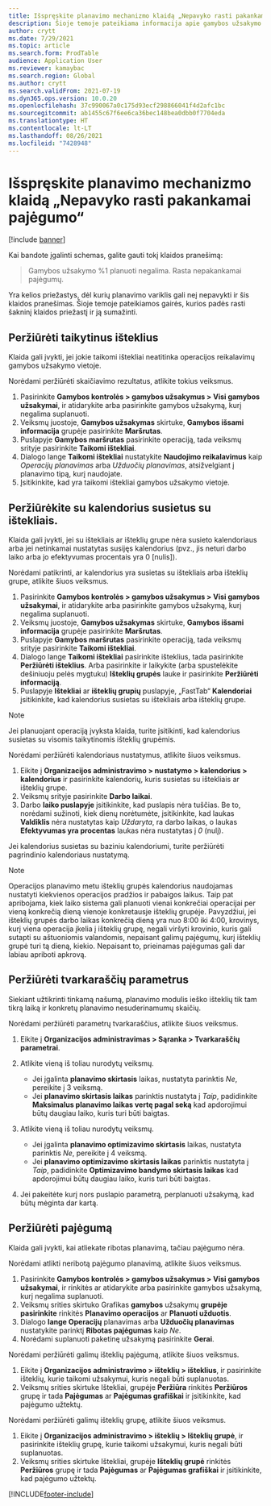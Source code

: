 ```yaml
---
title: Išspręskite planavimo mechanizmo klaidą „Nepavyko rasti pakankamai pajėgumo“
description: Šioje temoje pateikiama informacija apie gamybos užsakymo priežastis ir nutarimus, kurių %1 nepavyko suplanuoti. Išspręskite planavimo mechanizmo klaidą „Nepavyko rasti pakankamai pajėgumo“.
author: crytt
ms.date: 7/29/2021
ms.topic: article
ms.search.form: ProdTable
audience: Application User
ms.reviewer: kamaybac
ms.search.region: Global
ms.author: crytt
ms.search.validFrom: 2021-07-19
ms.dyn365.ops.version: 10.0.20
ms.openlocfilehash: 37c990067a0c175d93ecf298866041f4d2afc1bc
ms.sourcegitcommit: ab1455c67f6ee6ca36bec148bea0dbb0f7704eda
ms.translationtype: HT
ms.contentlocale: lt-LT
ms.lasthandoff: 08/26/2021
ms.locfileid: "7428948"
---
```

# <a name="fix-the-not-enough-capacity-could-be-found-scheduling-engine-error"></a>Išspręskite planavimo mechanizmo klaidą „Nepavyko rasti pakankamai pajėgumo“

[!include [banner](../includes/banner.md)]

Kai bandote įgalinti schemas, galite gauti tokį klaidos pranešimą:

> Gamybos užsakymo %1 planuoti negalima. Rasta nepakankamai pajėgumų.

Yra kelios priežastys, dėl kurių planavimo variklis gali neį nepavykti ir šis klaidos pranešimas. Šioje temoje pateikiamos gairės, kurios padės rasti šakninį klaidos priežastį ir ją sumažinti.

## <a name="review-the-applicable-resources"></a>Peržiūrėti taikytinus išteklius

Klaida gali įvykti, jei jokie taikomi ištekliai neatitinka operacijos reikalavimų gamybos užsakymo vietoje.

Norėdami peržiūrėti skaičiavimo rezultatus, atlikite tokius veiksmus.

1. Pasirinkite **Gamybos kontrolės \> gamybos užsakymus \> Visi gamybos užsakymai**, ir atidarykite arba pasirinkite gamybos užsakymą, kurį negalima suplanuoti.
1. Veiksmų juostoje, **Gamybos užsakymas** skirtuke, **Gamybos išsami informacija** grupėje pasirinkite **Maršrutas**.
1. Puslapyje **Gamybos maršrutas** pasirinkite operaciją, tada veiksmų srityje pasirinkite **Taikomi ištekliai**.
1. Dialogo lange **Taikomi ištekliai** nustatykite **Naudojimo reikalavimus** kaip *Operacijų planavimas* arba *Užduočių planavimas*, atsižvelgiant į planavimo tipą, kurį naudojate.
1. Įsitikinkite, kad yra taikomi ištekliai gamybos užsakymo vietoje.

## <a name="review-the-calendars-that-are-associated-with-resources"></a>Peržiūrėkite su kalendorius susietus su ištekliais.

Klaida gali įvykti, jei su ištekliais ar išteklių grupe nėra susieto kalendoriaus arba jei netinkamai nustatytas susijęs kalendorius (pvz., jis neturi darbo laiko arba jo efektyvumas procentais yra 0 \[nulis\]).

Norėdami patikrinti, ar kalendorius yra susietas su ištekliais arba išteklių grupe, atlikite šiuos veiksmus.

1. Pasirinkite **Gamybos kontrolės \> gamybos užsakymus \> Visi gamybos užsakymai**, ir atidarykite arba pasirinkite gamybos užsakymą, kurį negalima suplanuoti.
1. Veiksmų juostoje, **Gamybos užsakymas** skirtuke, **Gamybos išsami informacija** grupėje pasirinkite **Maršrutas**.
1. Puslapyje **Gamybos maršrutas** pasirinkite operaciją, tada veiksmų srityje pasirinkite **Taikomi ištekliai**.
1. Dialogo lange **Taikomi ištekliai** pasirinkite išteklius, tada pasirinkite **Peržiūrėti išteklius**. Arba pasirinkite ir laikykite (arba spustelėkite dešiniuoju pelės mygtuku) **Išteklių grupės** lauke ir pasirinkite **Peržiūrėti informaciją**.
1. Puslapyje **Ištekliai** ar **išteklių grupių** puslapyje, „FastTab“ **Kalendoriai** įsitikinkite, kad kalendorius susietas su ištekliais arba išteklių grupe.

> [!NOTE]
> Jei planuojant operaciją įvyksta klaida, turite įsitikinti, kad kalendorius susietas su visomis taikytinomis išteklių grupėmis.

Norėdami peržiūrėti kalendoriaus nustatymus, atlikite šiuos veiksmus.

1. Eikite į **Organizacijos administravimo \> nustatymo \> kalendorius \> kalendorius** ir pasirinkite kalendorių, kuris susietas su ištekliais ar išteklių grupe.
1. Veiksmų srityje pasirinkite **Darbo laikai**.
1. Darbo **laiko puslapyje** įsitikinkite, kad puslapis nėra tuščias. Be to, norėdami sužinoti, kiek dienų norėtumėte, įsitikinkite, kad laukas **Valdiklis** nėra nustatytas kaip *Uždaryta*, ra darbo laikas, o laukas **Efektyvumas yra procentas** laukas nėra nustatytas į *0* (nulį).

Jei kalendorius susietas su baziniu kalendoriumi, turite peržiūrėti pagrindinio kalendoriaus nustatymą.

> [!NOTE]
> Operacijos planavimo metu išteklių grupės kalendorius naudojamas nustatyti kiekvienos operacijos pradžios ir pabaigos laikus. Taip pat apribojama, kiek laiko sistema gali planuoti vienai konkrečiai operacijai per vieną konkrečią dieną vienoje konkretausje išteklių grupėje. Pavyzdžiui, jei išteklių grupės darbo laikas konkrečią dieną yra nuo 8:00 iki 4:00, krovinys, kurį viena operacija įkelia į išteklių grupę, negali viršyti krovinio, kuris gali sutapti su aštuoniomis valandomis, nepaisant galimų pajėgumų, kurį išteklių grupė turi tą dieną, kiekio. Nepaisant to, prieinamas pajėgumas gali dar labiau apriboti apkrovą.

## <a name="review-the-scheduling-parameters"></a>Peržiūrėti tvarkaraščių parametrus

Siekiant užtikrinti tinkamą našumą, planavimo modulis ieško išteklių tik tam tikrą laiką ir konkretų planavimo nesuderinamumų skaičių.

Norėdami peržiūrėti parametrų tvarkaraščius, atlikite šiuos veiksmus.

1. Eikite į **Organizacijos administravimas \> Sąranka \> Tvarkaraščių parametrai**.
1. Atlikite vieną iš toliau nurodytų veiksmų.

    - Jei įgalinta **planavimo skirtasis** laikas, nustatyta parinktis *Ne*, pereikite į 3 veiksmą.
    - Jei **planavimo skirtasis laikas** parinktis nustatyta į *Taip*, padidinkite **Maksimalus planavimo laikas vertę pagal seką** kad apdorojimui būtų daugiau laiko, kuris turi būti baigtas.

1. Atlikite vieną iš toliau nurodytų veiksmų.

    - Jei įgalinta **planavimo optimizavimo skirtasis** laikas, nustatyta parinktis *Ne*, pereikite į 4 veiksmą.
    - Jei **planavimo optimizavimo skirtasis laikas** parinktis nustatyta į *Taip*, padidinkite **Optimizavimo bandymo skirtasis laikas** kad apdorojimui būtų daugiau laiko, kuris turi būti baigtas.

1. Jei pakeitėte kurį nors puslapio parametrą, perplanuoti užsakymą, kad būtų mėginta dar kartą.

## <a name="review-capacity"></a>Peržiūrėti pajėgumą

Klaida gali įvykti, kai atliekate ribotas planavimą, tačiau pajėgumo nėra.

Norėdami atlikti neribotą pajėgumo planavimą, atlikite šiuos veiksmus.

1. Pasirinkite **Gamybos kontrolės \> gamybos užsakymus \> Visi gamybos užsakymai**, ir rinkitės ar atidarykite arba pasirinkite gamybos užsakymą, kurį negalima suplanuoti.
1. Veiksmų srities skirtuko Grafikas **gamybos** užsakymų **grupėje pasirinkite** rinkitės **Planavimo operacijos** ar **Planuoti užduotis**.
1. Dialogo **lange Operacijų** planavimas arba **Užduočių planavimas** nustatykite parinktį **Ribotas pajėgumas** kaip *Ne*.
1. Norėdami suplanuoti paketinę užsakymą pasirinkite **Gerai**.

Norėdami peržiūrėti galimų išteklių pajėgumą, atlikite šiuos veiksmus.

1. Eikite į **Organizacijos administravimo \> išteklių \> išteklius**, ir pasirinkite išteklių, kurie taikomi užsakymui, kuris negali būti suplanuotas.
1. Veiksmų srities skirtuke Ištekliai, grupėje **Peržiūra** rinkitės **Peržiūros** grupę ir tada **Pajėgumas** ar **Pajėgumas grafiškai** ir įsitikinkite, kad pajėgumo užtektų.

Norėdami peržiūrėti galimų išteklių grupę, atlikite šiuos veiksmus.

1. Eikite į **Organizacijos administravimo \> išteklių \> Išteklių grupė**, ir pasirinkite išteklių grupę, kurie taikomi užsakymui, kuris negali būti suplanuotas.
1. Veiksmų srities skirtuke Ištekliai, grupėje **Išteklių grupė** rinkitės **Peržiūros** grupę ir tada **Pajėgumas** ar **Pajėgumas grafiškai** ir įsitikinkite, kad pajėgumo užtektų.

[!INCLUDE[footer-include](../../includes/footer-banner.md)]
